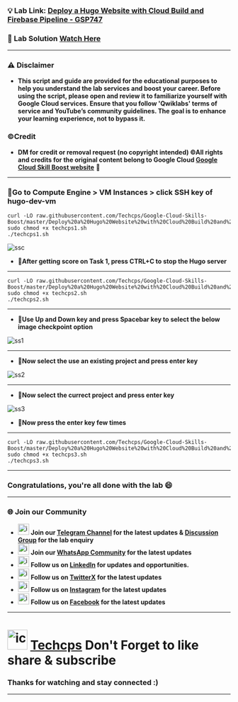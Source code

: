 
### 💡 Lab Link: [Deploy a Hugo Website with Cloud Build and Firebase Pipeline - GSP747](https://www.cloudskillsboost.google/focuses/14353?parent=catalog)

### 🚀 Lab Solution [Watch Here](https://youtu.be/6q0H6E2GeuQ)

---

### ⚠️ Disclaimer
- **This script and guide are provided for  the educational purposes to help you understand the lab services and boost your career. Before using the script, please open and review it to familiarize yourself with Google Cloud services. Ensure that you follow 'Qwiklabs' terms of service and YouTube’s community guidelines. The goal is to enhance your learning experience, not to bypass it.**

### ©Credit
- **DM for credit or removal request (no copyright intended) ©All rights and credits for the original content belong to Google Cloud [Google Cloud Skill Boost website](https://www.cloudskillsboost.google/)** 🙏

---

### 🚨Go to Compute Engine > VM Instances > click SSH key of hugo-dev-vm

```
curl -LO raw.githubusercontent.com/Techcps/Google-Cloud-Skills-Boost/master/Deploy%20a%20Hugo%20Website%20with%20Cloud%20Build%20and%20Firebase%20Pipeline/techcps1.sh
sudo chmod +x techcps1.sh
./techcps1.sh
```

![ssc](https://github.com/user-attachments/assets/72e4b3b5-ad56-4abb-8a97-0a4a7a5acecb)

- 🚨**After getting score on Task 1, press CTRL+C to stop the Hugo server**
---

```
curl -LO raw.githubusercontent.com/Techcps/Google-Cloud-Skills-Boost/master/Deploy%20a%20Hugo%20Website%20with%20Cloud%20Build%20and%20Firebase%20Pipeline/techcps2.sh
sudo chmod +x techcps2.sh
./techcps2.sh
```

---
- 🚨**Use Up and Down key and press Spacebar key to select the below image checkpoint option**
 
![ss1](https://github.com/user-attachments/assets/bf227f9a-37ec-436f-bedb-a5b09758d381)


---

- 🚨**Now select the use an existing project and press enter key**

![ss2](https://github.com/user-attachments/assets/6e5b8b42-b21d-4d25-b93d-7db7baff373a)

---

- 🚨**Now select the currect project and press enter key**

![ss3](https://github.com/user-attachments/assets/72a89589-c623-4696-9c9d-ede0d7c412bb)


- 🚨**Now press the enter key few times**
---

```
curl -LO raw.githubusercontent.com/Techcps/Google-Cloud-Skills-Boost/master/Deploy%20a%20Hugo%20Website%20with%20Cloud%20Build%20and%20Firebase%20Pipeline/techcps3.sh
sudo chmod +x techcps3.sh
./techcps3.sh
```
---

### Congratulations, you're all done with the lab 😄

---

### 🌐 Join our Community

- <img src="https://github.com/user-attachments/assets/a4a4b767-151c-461d-bca1-da6d4c0cd68a" alt="icon" width="25" height="25"> **Join our [Telegram Channel](https://t.me/Techcps) for the latest updates & [Discussion Group](https://t.me/Techcpschat) for the lab enquiry**
- <img src="https://github.com/user-attachments/assets/aa10b8b2-5424-40bc-8911-7969f29f6dae" alt="icon" width="25" height="25"> **Join our [WhatsApp Community](https://whatsapp.com/channel/0029Va9nne147XeIFkXYv71A) for the latest updates**
- <img src="https://github.com/user-attachments/assets/b9da471b-2f46-4d39-bea9-acdb3b3a23b0" alt="icon" width="25" height="25"> **Follow us on [LinkedIn](https://www.linkedin.com/company/techcps/) for updates and opportunities.**
- <img src="https://github.com/user-attachments/assets/a045f610-775d-432a-b171-97a2d19718e2" alt="icon" width="25" height="25"> **Follow us on [TwitterX](https://twitter.com/Techcps_/) for the latest updates**
- <img src="https://github.com/user-attachments/assets/84e23456-7ed3-402a-a8a9-5d2fb5b44849" alt="icon" width="25" height="25"> **Follow us on [Instagram](https://instagram.com/techcps/) for the latest updates**
- <img src="https://github.com/user-attachments/assets/fc77ddc4-5b3b-42a9-a8da-e5561dce0c70" alt="icon" width="25" height="25"> **Follow us on [Facebook](https://facebook.com/techcps/) for the latest updates**

---

# <img src="https://github.com/user-attachments/assets/6ee41001-c795-467c-8d96-06b56c246b9c" alt="icon" width="45" height="45"> [Techcps](https://www.youtube.com/@techcps) Don't Forget to like share & subscribe

### Thanks for watching and stay connected :)
---
